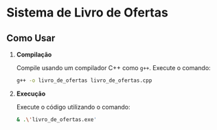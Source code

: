 # Sistema de Livro de Ofertas

## Como Usar

1. **Compilação**

   Compile usando um compilador C++ como `g++`. Execute o comando:

   ```sh
   g++ -o livro_de_ofertas livro_de_ofertas.cpp

2. **Execução**

   Execute o código utilizando o comando:

   ```sh
   & .\'livro_de_ofertas.exe'
